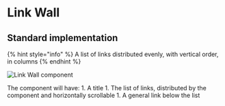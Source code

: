 # Link Wall

## Standard implementation

{% hint style="info" %}
A list of links distributed evenly, with vertical order, in columns
{% endhint %}

![Link Wall component](../.gitbook/assets/linkwall.png)

The component will have: 1. A title 1. The list of links, distributed by the component and horizontally scrollable 1. A general link below the list

